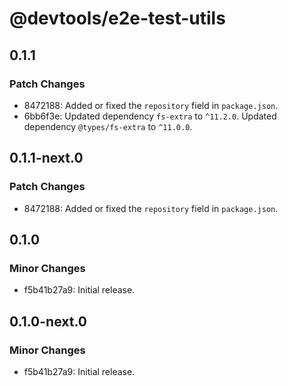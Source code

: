 # @devtools/e2e-test-utils

## 0.1.1

### Patch Changes

- 8472188: Added or fixed the `repository` field in `package.json`.
- 6bb6f3e: Updated dependency `fs-extra` to `^11.2.0`.
  Updated dependency `@types/fs-extra` to `^11.0.0`.

## 0.1.1-next.0

### Patch Changes

- 8472188: Added or fixed the `repository` field in `package.json`.

## 0.1.0

### Minor Changes

- f5b41b27a9: Initial release.

## 0.1.0-next.0

### Minor Changes

- f5b41b27a9: Initial release.

